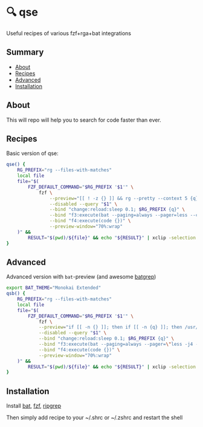 # 🔍 qse

Useful recipes of various fzf+rga+bat integrations

## Summary
- [About](#about)
- [Recipes](#recipes)
- [Advanced](#advanced)
- [Installation](#installation)

## About

This will repo will help you to search for code faster than ever.

## Recipes

Basic version of qse:

```bash
qse() {
	RG_PREFIX="rg --files-with-matches"
	local file
	file="$(
		FZF_DEFAULT_COMMAND="$RG_PREFIX '$1'" \
			fzf \
				--preview="[[ ! -z {} ]] && rg --pretty --context 5 {q} {}" \
				--disabled --query "$1" \
				--bind "change:reload:sleep 0.1; $RG_PREFIX {q}" \
				--bind "f3:execute(bat --paging=always --pager=less --color=always {} < /dev/tty > /dev/tty)" \
				--bind "f4:execute(code {})" \
				--preview-window="70%:wrap"
	)" &&
        RESULT="$(pwd)/${file}" && echo "${RESULT}" | xclip -selection clipboard && echo "${RESULT}"
}
```

## Advanced

Advanced version with `bat`-preview (and awesome [batgrep](https://github.com/eth-p/bat-extras/blob/master/doc/batgrep.md))

```bash
export BAT_THEME="Monokai Extended"
qsb() {
	RG_PREFIX="rg --files-with-matches"
	local file
	file="$(
		FZF_DEFAULT_COMMAND="$RG_PREFIX '$1'" \
			fzf \
			--preview="if [[ -n {} ]]; then if [[ -n {q} ]]; then /usr/bin/batgrep --color=always --terminal-width=105 --context=3 {q} {}; else bat --color=always {}; fi; fi" \
			--disabled --query "$1" \
			--bind "change:reload:sleep 0.1; $RG_PREFIX {q}" \
			--bind "f3:execute(bat --paging=always --pager=\"less -j4 -R -F +/{q}\" --color=always {} < /dev/tty > /dev/tty)" \
			--bind "f4:execute(code {})" \
			--preview-window="70%:wrap"
	)" &&
        RESULT="$(pwd)/${file}" && echo "${RESULT}" | xclip -selection clipboard && echo "${RESULT}"
}
```

## Installation

Install [bat](https://github.com/sharkdp/bat?tab=readme-ov-file#installation), [fzf](https://github.com/junegunn/fzf?tab=readme-ov-file#installation), [ripgrep](https://github.com/BurntSushi/ripgrep?tab=readme-ov-file#installation)

Then simply add recipe to your ~/.shrc or ~/.zshrc and restart the shell
